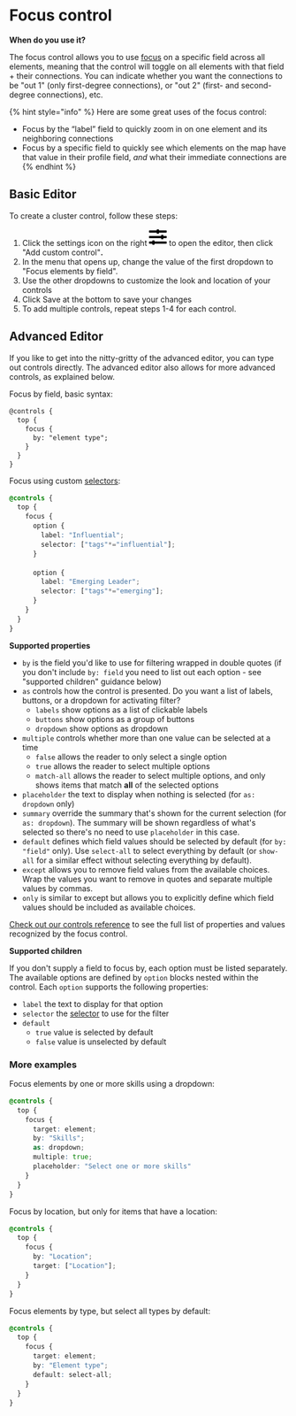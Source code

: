 # Focus control

**When do you use it?**

The focus control allows you to use [focus](../focus.md) on a specific field across all elements, meaning that the control will toggle on all elements with that field + their connections. You can indicate whether you want the connections to be "out 1" (only first-degree connections), or "out 2" (first- and second-degree connections), etc. &#x20;

{% hint style="info" %}
Here are some great uses of the focus control:

* Focus by the “label” field to quickly zoom in on one element and its neighboring connections
* Focus by a specific field to quickly see which elements on the map have that value in their profile field, _and_ what their immediate connections are
{% endhint %}

## Basic Editor

To create a cluster control, follow these steps:&#x20;

1. Click the settings icon on the right ![](../../icons/sliders-h.svg) to open the editor, then click "Add custom control"**.**&#x20;
2. In the menu that opens up, change the value of the first dropdown to "Focus elements by field".
3. Use the other dropdowns to customize the look and location of your controls
4. Click Save at the bottom to save your changes
5. To add multiple controls, repeat steps 1-4 for each control.

## Advanced Editor

If you like to get into the nitty-gritty of the advanced editor, you can type out controls directly. The advanced editor also allows for more advanced controls, as explained below.&#x20;

Focus by field, basic syntax:

```
@controls {
  top {
    focus {
      by: "element type";
    }
  }
}
```

Focus using custom [selectors](../../overview/advanced-editor-hub/selectors.md#selectors):

```scss
@controls {
  top {
    focus {
      option {
        label: "Influential";
        selector: ["tags"*="influential"];
      }

      option {
        label: "Emerging Leader";
        selector: ["tags"*="emerging"];
      }
    }
  }
}
```

**Supported properties**

* `by` is the field you'd like to use for filtering wrapped in double quotes (if you don't include `by: field` you need to list out each option - see "supported children" guidance below)
* `as` controls how the control is presented. Do you want a list of labels, buttons, or a dropdown for activating filter?
  * `labels` show options as a list of clickable labels
  * `buttons` show options as a group of buttons
  * `dropdown` show options as dropdown
* `multiple` controls whether more than one value can be selected at a time
  * `false` allows the reader to only select a single option
  * `true` allows the reader to select multiple options
  * `match-all` allows the reader to select multiple options, and only shows items that match **all** of the selected options
* `placeholder` the text to display when nothing is selected (for `as: dropdown` only)
* `summary` override the summary that's shown for the current selection (for `as: dropdown`). The summary will be shown regardless of what's selected so there's no need to use `placeholder` in this case.
* `default` defines which field values should be selected by default (for `by: "field"` only). Use `select-all` to select everything by default (or `show-all` for a similar effect without selecting everything by default).
* `except` allows you to remove field values from the available choices. Wrap the values you want to remove in quotes and separate multiple values by commas.
* `only` is similar to except but allows you to explicitly define which field values should be included as available choices.

[Check out our controls reference](../../overview/advanced-editor-hub/controls-reference.md) to see the full list of properties and values recognized by the focus control.

**Supported children**

If you don't supply a field to focus by, each option must be listed separately. The available options are defined by `option` blocks nested within the control. Each `option` supports the following properties:

* `label` the text to display for that option
* `selector` the [selector](../../overview/advanced-editor-hub/selectors.md#selectors) to use for the filter
* `default`
  * `true` value is selected by default
  * `false` value is unselected by default

### More examples

Focus elements by one or more skills using a dropdown:

```scss
@controls {
  top {
    focus {
      target: element;
      by: "Skills";
      as: dropdown;
      multiple: true;
      placeholder: "Select one or more skills"
    }
  }
}
```

Focus by location, but only for items that have a location:

```scss
@controls {
  top {
    focus {
      by: "Location";
      target: ["Location"];
    }
  }
}
```

Focus elements by type, but select all types by default:

```scss
@controls {
  top {
    focus {
      target: element;
      by: "Element type";
      default: select-all;
    }
  }
}
```
